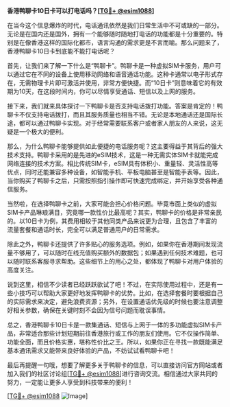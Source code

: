 **香港鸭聊卡10日卡可以打电话吗？[[TG💪+ @esim1088](https://t.me/s/esim1088)]**

在当今这个信息爆炸的时代，电话通讯依然是我们日常生活中不可或缺的一部分。无论是在国内还是国外，拥有一个能够随时随地打电话的功能都是十分重要的。特别是在像香港这样的国际化都市，语言沟通的需求更是不言而喻。那么问题来了，香港鸭聊卡10日卡到底能不能打电话呢？

首先，让我们来了解一下什么是“鸭聊卡”。鸭聊卡是一种虚拟SIM卡服务，用户可以通过它在不同的设备上使用移动网络和语音通话功能。这种卡通常以电子形式存在，无需物理卡片即可激活并使用，非常方便快捷。而“10日卡”则意味着它的有效期为10天，在这段时间内，你可以尽情享受通话、短信以及上网的服务。

接下来，我们就来具体探讨一下鸭聊卡是否支持电话拨打功能。答案是肯定的！鸭聊卡不仅支持电话拨打，而且其服务质量也相当不错。无论是本地通话还是国际长途，都可以通过鸭聊卡实现。对于经常需要联系客户或者家人朋友的人来说，这无疑是一个极大的便利。

那么，为什么鸭聊卡能够提供如此便捷的电话服务呢？这主要得益于其背后的强大技术支持。鸭聊卡采用的是先进的eSIM技术，这是一种无需实体SIM卡就能完成网络连接的技术方案。相比传统SIM卡，eSIM具有体积小、重量轻、灵活性高等优点，同时还能兼容多种设备，如智能手机、平板电脑甚至是智能手表等。因此，当你购买了鸭聊卡之后，只需按照指引操作即可快速完成绑定，并开始享受各种通信服务。

当然啦，在选择鸭聊卡之前，大家可能会担心价格问题。毕竟市面上类似的虚拟SIM卡产品琳琅满目，究竟哪一款性价比最高呢？其实，鸭聊卡的价格是非常亲民的。以10日卡为例，其费用相较于其他同类产品来说更为合理，且包含了丰富的流量套餐和通话时长，完全可以满足普通用户的日常需求。

除此之外，鸭聊卡还提供了许多贴心的服务选项。例如，如果你在香港期间发现流量不够用了，可以随时在线充值购买额外的数据包；如果遇到任何技术难题，也可以随时联系客服寻求帮助。这些细节上的用心之处，都体现了鸭聊卡对用户体验的高度关注。

说到这里，相信不少读者已经跃跃欲试了吧！不过，在实际使用过程中，还是有一些小技巧可以帮助大家更好地发挥鸭聊卡的优势。比如，在选择套餐时要根据自己的实际需求来决定，避免浪费资源；另外，在设置通话优先级的时候也要注意调整好相关参数，确保在关键时刻不会因为信号问题而耽误事情。

总之，香港鸭聊卡10日卡是一款集通话、短信与上网于一体的多功能虚拟SIM卡产品，非常适合那些计划短期前往香港旅行或工作的朋友们使用。它不仅操作简单、功能全面，而且价格实惠，堪称性价比之王。所以，如果你正在寻找一款既能满足基本通讯需求又能带来良好体验的产品，不妨试试看鸭聊卡吧！

最后再提醒一句哦，想要了解更多关于鸭聊卡的信息，可以直接访问官方网站或者加入我们的社区讨论组[[TG💪+ @esim1088](https://t.me/s/esim1088)]进行咨询交流。相信通过大家共同的努力，一定能让更多人享受到科技带来的便利！

[[TG💪+ @esim1088](https://t.me/s/esim1088) ![Image](https://i.postimg.cc/4NQfJmqS/Snipaste-2025-05-13-00-14-12.png)]